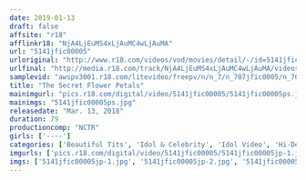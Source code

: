 ```yaml
---
date: 2019-01-13
draft: false
affsite: "r18"
afflinkr18: "NjA4LjEuMS4xLjAuMC4wLjAuMA"
url: "5141jfic00005"
urloriginal: "http://www.r18.com/videos/vod/movies/detail/-/id=5141jfic00005"
urlfinal: "http://media.r18.com/track/NjA4LjEuMS4xLjAuMC4wLjAuMA/videos/vod/movies/detail/-/id=5141jfic00005"
samplevid: "awspv3001.r18.com/litevideo/freepv/n/n_7/n_707jfic0005/n_707jfic0005_dmb_w.mp4"
title: "The Secret Flower Petals"
mainimgurl: "pics.r18.com/digital/video/5141jfic00005/5141jfic00005ps.jpg"
mainimgs: "5141jfic00005ps.jpg"
releasedate: "Mar. 13, 2018"
duration: 79
productioncomp: "NCTR"
girls: ['----']
categories: ['Beautiful Tits', 'Idol & Celebrity', 'Idol Video', 'Hi-Def']
imgurls: ['pics.r18.com/digital/video/5141jfic00005/5141jfic00005jp-1.jpg', 'pics.r18.com/digital/video/5141jfic00005/5141jfic00005jp-2.jpg', 'pics.r18.com/digital/video/5141jfic00005/5141jfic00005jp-3.jpg', 'pics.r18.com/digital/video/5141jfic00005/5141jfic00005jp-4.jpg', 'pics.r18.com/digital/video/5141jfic00005/5141jfic00005jp-5.jpg', 'pics.r18.com/digital/video/5141jfic00005/5141jfic00005jp-6.jpg', 'pics.r18.com/digital/video/5141jfic00005/5141jfic00005jp-7.jpg', 'pics.r18.com/digital/video/5141jfic00005/5141jfic00005jp-8.jpg', 'pics.r18.com/digital/video/5141jfic00005/5141jfic00005jp-9.jpg', 'pics.r18.com/digital/video/5141jfic00005/5141jfic00005jp-10.jpg', 'pics.r18.com/digital/video/5141jfic00005/5141jfic00005jp-11.jpg', 'pics.r18.com/digital/video/5141jfic00005/5141jfic00005jp-12.jpg', 'pics.r18.com/digital/video/5141jfic00005/5141jfic00005jp-13.jpg', 'pics.r18.com/digital/video/5141jfic00005/5141jfic00005jp-14.jpg', 'pics.r18.com/digital/video/5141jfic00005/5141jfic00005jp-15.jpg', 'pics.r18.com/digital/video/5141jfic00005/5141jfic00005jp-16.jpg', 'pics.r18.com/digital/video/5141jfic00005/5141jfic00005jp-17.jpg', 'pics.r18.com/digital/video/5141jfic00005/5141jfic00005jp-18.jpg', 'pics.r18.com/digital/video/5141jfic00005/5141jfic00005jp-19.jpg', 'pics.r18.com/digital/video/5141jfic00005/5141jfic00005jp-20.jpg']
imgs: ['5141jfic00005jp-1.jpg', '5141jfic00005jp-2.jpg', '5141jfic00005jp-3.jpg', '5141jfic00005jp-4.jpg', '5141jfic00005jp-5.jpg', '5141jfic00005jp-6.jpg', '5141jfic00005jp-7.jpg', '5141jfic00005jp-8.jpg', '5141jfic00005jp-9.jpg', '5141jfic00005jp-10.jpg', '5141jfic00005jp-11.jpg', '5141jfic00005jp-12.jpg', '5141jfic00005jp-13.jpg', '5141jfic00005jp-14.jpg', '5141jfic00005jp-15.jpg', '5141jfic00005jp-16.jpg', '5141jfic00005jp-17.jpg', '5141jfic00005jp-18.jpg', '5141jfic00005jp-19.jpg', '5141jfic00005jp-20.jpg']
---
```

